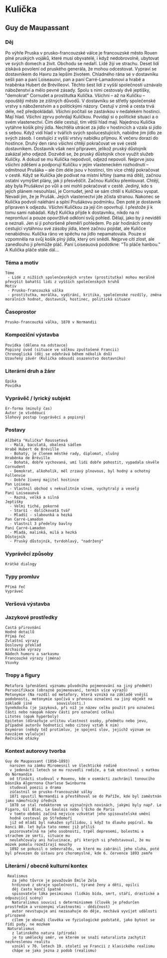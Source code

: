 # Kulička
## Guy de Maupassant
 ### Děj
   Po výhře Pruska v prusko-francouzské válce je francouzské město Rouen plné pruských vojáků, které musí obyvatelé, i když nedobrovolně, ubytovat ve svých domech a živit. Obchodu se nedaří. Lidé žijí ve strachu. Deset lidí získává povolení od pruského generála, že mohou odcestovat. Vypraví se dostavníkem do Havru za lepším životem. Chladného rána se v dostavníku sešli pan a paní Loiseauovi, pan a paní Carré-Lamadonovi a hrabě a hraběnka Hubert de Brévilleovi. Těchto šest lidí z vyšší společnosti uznávalo náboženství a mělo pevné zásady. Spolu s nimi cestovaly dvě jeptišky, "demokrat" Cornudet a prostitutka Kulička. Všichni – až na Kuličku – opouštějí město ze zištných důvodů. V dostavníku se střetly společenské vrstvy s náboženstvím a s politickými názory. Cestují v zimě a cesta trvá déle, než předpokládali. Všichni počítali se zastávkou v nedalekém hostinci. Mají hlad. Všichni zprvu pohrdají Kuličkou. Povídají si o politické situaci a o svém vlastenectví. Čím déle cestují, tím větší hlad mají. Najednou Kulička vytáhne košík plný jídla. Nechtěla utrácet za jídlo v hostincích a vzala si jídlo s sebou. Když vidí hlad v tvářích svých spolucestujících, nabídne jim jídlo ze svých zásob. I cestující z vyšší vrstvy nabídku přijmou. K večeru dorazí do hostince. Druhý den ráno všichni chtějí pokračovat ve své cestě dostavníkem. Dostavník však není připraven, jelikož pruský důstojník zakázal jeho odjezd. Dozvědí se, že pruský důstojník chce využít služeb Kuličky. A dokud se mu Kulička nepodvolí, odjezd nepovolí. Nejprve jsou všichni zděšeni a podporují Kuličku v jejím vlasteneckém rozhodnutí – odmítnout Prušáka – ale čím déle jsou v hostinci, tím více chtějí pokračovat v cestě. Když se Kulička jde podívat na místní křtiny (sama má dítě), začnou ostatní vymýšlet plány, jak ji přesvědčit. Začnou Kuličku přemlouvat. Chtějí, aby byla Prušákovi po vůli a oni mohli pokračovat v cestě. Jediný, kdo s jejich plánem nesouhlasí, je Cornudet, jenž se sám chtěl s Kuličkou vyspat. Nevadí jim, že je Prušák. Jejich vlastenectví jde zčista stranou. Nakonec se Kulička podvolí naléhání a splní Prušákovu podmínku. Den poté je dostavník připraven k odjezdu. Všichni Kuličkou za její čin opovrhují. I přestože ji k tomu sami nabádali. Když Kulička přijde k dostavníku, nikdo na ni nepromluví a pouze opovržlivě odkloní svůj pohled. Dělají, jako by ji neviděli a neznali. Jen si ji pohoršeně přeměří pohledem. Po pár hodinách cesty cestující vytáhnou své zásoby jídla, které začnou pojídat, ale Kuličce nenabídnou. Kulička ráno ve spěchu na jídlo nepamatovala. Pouze si vzpomněla na svůj košík plný jídla, který oni snědli. Nejprve cítí zlost, ale zanedlouho ji přemůže pláč. Paní Loiseauová podotkne: "To pláče hanbou." A Kulička pláče stále dál...

### Téma a motiv
    Téme
     - Lidé z nižších spolenčesnkých vrstev (prostitutka) mohou morálně převýšit bahatší lidi z vyšších společenských kruhů
    Motiv
     - Prusko-francouzká válka
     - prostitutka, morálka, vydírání, kritika, společenské rozdíly, změna morálních hodnot, dostavník, hostinec, politická situace
### Časoprostor
    Prusko-francouzká válka, 1870 v Normandii
### Kompoziční výstavba
    Povídka (dělena na odstavce)
    Popisný úvod (situace ve válkou zpuštošené Francii)
    Chronoglická (děj se odehrává během několik dnů)
    Uzavřený závěr (Kulička odousdí osazenstvo dostavníku)
### Literární druh a žánr
    Epika
    Povídka
### Vyprávěč / lyrický subjekt
    Er-forma (minulý čas)
    Autor je všvědoucí
    Slohový postup (vyprávěcí a popisný)
### Postavy
    Alžběta "Kulička" Roussetová
      - Malá, baculatá, obalená sádlem
    Hrabě Hubert de Bréville
      - Bohatý, je členem městké rady, diplomat, slušný
    Hraběnka de Bréville
      - Bohatá, dobře vychovaná, umí lidi dobře pohostit, vypadala skvěle
    Cornudent
      - Demokrat, alkoholik, měl zrzavý plnovous, byl hodný a ochotný
    Follenvie
      - Dobře živený majitel hostince
    Pan Loiseau
      - Vlastnil obchod s nekvalitním vínem, vychytralý a veselý
    Paní Loiseauová
      - Razná, velká a silná
    Jeptišky
      - Velmi tiché, pokorné
      - Starší - dolíčkovatá tvář
      - Mladší - slabounká a hezká
    Pan Carré-Lamadon
      - Vlastnil 3 předelny bavlny
    Paní Carré-Lamadon
      - Mladá, malinká, milá a hezká
    Důstojník
      - Pruský důstojník, tvrdohlavý, "nadržený"
### Vyprávěcí způsoby
    Krátké dialogy
### Typy promluv
    Přímá řeč
    Vypráveč
### Veršová výstavba
   
### Jazykové prostředky
    Častá přirovnání
    Hodně detailů
    Přímá řeč
    Zvlaštní výrazy
    Doslovný překlad
    Archaické výrazy
    Nádech humoru a sarkasmu
    Francouzké výrazy (jména)
    Vsuvky
### Tropy a figury
    Metafora (přenášení významu původního pojmenování na jiný předmět)
    Personifikace (obrazné pojmenovaní, termín více výrazů)
    Metonymie (Na rozdíl od metafory, která vzniká na základě vnější podobnosti, metonymie spočívá v přenosu označení na jiný objekt na základě jiné           souvislosti.)
    Synekdocha (je jazyková, při níž je název celku použit pro označení části nebo naopak název části pro označení celku)
    Litotes (opak hyperboly)
    Epiteton (důrazňuje určitou vlastnost osoby, předmětu nebo jevu, případně autorův hodnotící nebo citový vztah k nim)
    Oxymóron (někdy též protimluv, je spojení slov, jejichž význam se navzájem vylučuje)
    Řečnické otázky
### Kontext autorovy tvorba
    Guy de Maupassant (1850–1893)
      narozen na zámku Miromesnil ve šlechtické rodině
      v jedenácti letech se mu rozvedli rodiče, a tak odcestoval s matkou do Normandie
      od třinácti studoval v Rouenu, kde v osmnácti zachránil tonoucího básníka Algernona Charlese Swinburna
      studoval poezii a drama
      zúčastnil se prusko-francouzské války
      1871 opustil Normandii a přestěhoval se do Paříže, kde byl zaměstnán jako námořnický úředník
      1878 se stal redaktorem ve význačných novinách, jakými byly např. Le Figaro, Gil Blas, Le Gaulois nebo l'Echo de Paris
      v tomto období začíná nejvíce vzkvétat jeho spisovatelské umění
      hodně cestoval po Středomoří
      již od mládí byl nakažen syfilidou, i když to dlouho popíral. Na konci 80. let byla tato nemoc již příliš
      pozorovatelná na jeho osobnosti, trpěl depresemi, bolestmi a strachem ze smrti, situace mu
      neulehčovaly ani halucinace, při kterých si představoval, že mu mozek pomalu rozežírají mouchy
      1892 se pokusil o sebevraždu, ve které mu zabránil jeho sluha, poté byl převezen do ústavu pro choromyslné, kde 6. července 1893 zemře
### Literární / obecně kulturní kontex
     Realismus
       za jeho tůvrce je považován Émile Zola
       hrdinové z okraje společnosti, týrané ženy a děti, opilci
       děj často končí špatně
       spisovatele láka pesimismus (lidkás bída, smrt, stáří, drastické a odpuzující scény)
       Naturalismus souvisí s determinismem (člověk je předurčen prostředím a vrozenými vlastnostmi - dědičnost)
       autor nevstupuje ani nezasahuje do děje, nechává vyvíjet události přirozeně
       cílem je obnaži člověka ve fyziologické podstatě, jako bytost se řídí pudy, ne mozkem
     Naturalismus
       z latinského natura (příroda)
       je to umělecký směr, ve kterém se snaží naturalista zachytit nezkreslenou realitu
       vznikl v 70. letech 19. století ve Francii z klasického realismu
       chápe se jako jezna z podob (realismu)
